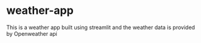# weather-app
This is a weather app built using streamlit and the weather data is provided by Openweather api

